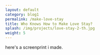 ```yaml
---
layout: default
category: blog1
permalink: /make-love-stay
title: Who Knows How to Make Love Stay?
splash: /img/projects/love-stay-2-th.jpg
weight: 5
---
```

here's a screenprint i made.